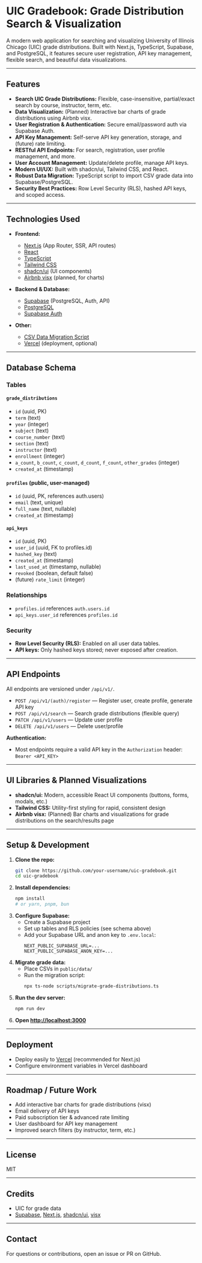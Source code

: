 # UIC Gradebook: Grade Distribution Search & Visualization

A modern web application for searching and visualizing University of Illinois Chicago (UIC) grade distributions. Built with Next.js, TypeScript, Supabase, and PostgreSQL, it features secure user registration, API key management, flexible search, and beautiful data visualizations.

---

## Features

- **Search UIC Grade Distributions:** Flexible, case-insensitive, partial/exact search by course, instructor, term, etc.
- **Data Visualization:** (Planned) Interactive bar charts of grade distributions using Airbnb visx.
- **User Registration & Authentication:** Secure email/password auth via Supabase Auth.
- **API Key Management:** Self-serve API key generation, storage, and (future) rate limiting.
- **RESTful API Endpoints:** For search, registration, user profile management, and more.
- **User Account Management:** Update/delete profile, manage API keys.
- **Modern UI/UX:** Built with shadcn/ui, Tailwind CSS, and React.
- **Robust Data Migration:** TypeScript script to import CSV grade data into Supabase/PostgreSQL.
- **Security Best Practices:** Row Level Security (RLS), hashed API keys, and scoped access.

---

## Technologies Used

- **Frontend:**

  - [Next.js](https://nextjs.org/) (App Router, SSR, API routes)
  - [React](https://react.dev/)
  - [TypeScript](https://www.typescriptlang.org/)
  - [Tailwind CSS](https://tailwindcss.com/)
  - [shadcn/ui](https://ui.shadcn.com/) (UI components)
  - [Airbnb visx](https://airbnb.io/visx/) (planned, for charts)

- **Backend & Database:**

  - [Supabase](https://supabase.com/) (PostgreSQL, Auth, API)
  - [PostgreSQL](https://www.postgresql.org/)
  - [Supabase Auth](https://supabase.com/docs/guides/auth)

- **Other:**
  - [CSV Data Migration Script](scripts/migrate-grade-distributions.ts)
  - [Vercel](https://vercel.com/) (deployment, optional)

---

## Database Schema

### Tables

#### `grade_distributions`

- `id` (uuid, PK)
- `term` (text)
- `year` (integer)
- `subject` (text)
- `course_number` (text)
- `section` (text)
- `instructor` (text)
- `enrollment` (integer)
- `a_count`, `b_count`, `c_count`, `d_count`, `f_count`, `other_grades` (integer)
- `created_at` (timestamp)

#### `profiles` (public, user-managed)

- `id` (uuid, PK, references auth.users)
- `email` (text, unique)
- `full_name` (text, nullable)
- `created_at` (timestamp)

#### `api_keys`

- `id` (uuid, PK)
- `user_id` (uuid, FK to profiles.id)
- `hashed_key` (text)
- `created_at` (timestamp)
- `last_used_at` (timestamp, nullable)
- `revoked` (boolean, default false)
- (future) `rate_limit` (integer)

### Relationships

- `profiles.id` references `auth.users.id`
- `api_keys.user_id` references `profiles.id`

### Security

- **Row Level Security (RLS):** Enabled on all user data tables.
- **API keys:** Only hashed keys stored; never exposed after creation.

---

## API Endpoints

All endpoints are versioned under `/api/v1/`.

- `POST /api/v1/(auth)/register` — Register user, create profile, generate API key
- `POST /api/v1/search` — Search grade distributions (flexible query)
- `PATCH /api/v1/users` — Update user profile
- `DELETE /api/v1/users` — Delete user/profile

**Authentication:**

- Most endpoints require a valid API key in the `Authorization` header: `Bearer <API_KEY>`

---

## UI Libraries & Planned Visualizations

- **shadcn/ui:** Modern, accessible React UI components (buttons, forms, modals, etc.)
- **Tailwind CSS:** Utility-first styling for rapid, consistent design
- **Airbnb visx:** (Planned) Bar charts and visualizations for grade distributions on the search/results page

---

## Setup & Development

1. **Clone the repo:**
   ```sh
   git clone https://github.com/your-username/uic-gradebook.git
   cd uic-gradebook
   ```
2. **Install dependencies:**
   ```sh
   npm install
   # or yarn, pnpm, bun
   ```
3. **Configure Supabase:**
   - Create a Supabase project
   - Set up tables and RLS policies (see schema above)
   - Add your Supabase URL and anon key to `.env.local`:
     ```env
     NEXT_PUBLIC_SUPABASE_URL=...
     NEXT_PUBLIC_SUPABASE_ANON_KEY=...
     ```
4. **Migrate grade data:**
   - Place CSVs in `public/data/`
   - Run the migration script:
     ```sh
     npx ts-node scripts/migrate-grade-distributions.ts
     ```
5. **Run the dev server:**
   ```sh
   npm run dev
   ```
6. **Open [http://localhost:3000](http://localhost:3000)**

---

## Deployment

- Deploy easily to [Vercel](https://vercel.com/) (recommended for Next.js)
- Configure environment variables in Vercel dashboard

---

## Roadmap / Future Work

- Add interactive bar charts for grade distributions (visx)
- Email delivery of API keys
- Paid subscription tier & advanced rate limiting
- User dashboard for API key management
- Improved search filters (by instructor, term, etc.)

---

## License

MIT

---

## Credits

- UIC for grade data
- [Supabase](https://supabase.com/), [Next.js](https://nextjs.org/), [shadcn/ui](https://ui.shadcn.com/), [visx](https://airbnb.io/visx/)

---

## Contact

For questions or contributions, open an issue or PR on GitHub.
